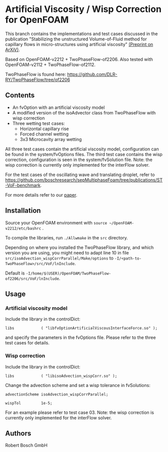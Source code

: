 # Artificial Viscosity / Wisp Correction for OpenFOAM

This branch contains the implementations and test cases discussed in the publication "Stabilizing the unstructured Volume-of-Fluid method for capillary flows in micro-structures using artificial viscosity" [(Preprint on ArXiV)](https://arxiv.org/abs/2306.11532).

Based on OpenFOAM-v2212 + TwoPhaseFlow-of2206.
Also tested with OpenFOAM-v2112 + TwoPhaseFlow-of2112.

TwoPhaseFlow is found here: https://github.com/DLR-RY/TwoPhaseFlow/tree/of2206

## Contents 
- An fvOption with an artificial viscosity model
- A modified version of the isoAdvector class from TwoPhaseFlow with wisp correction
- Three wetting test cases: 
	- Horizontal capillary rise
	- Forced channel wetting
	- 3x3 Microcavity array wetting

All three test cases contain the artificial viscosity model, configuration can be found in the system/fvOptions files.
The third test case contains the wisp correction, configuration is seen in the system/fvSolution file.
Note: the wisp correction is currently only implemented for the interFlow solver.

For the test cases of the oscillating wave and translating droplet, refer to https://github.com/boschresearch/sepMultiphaseFoam/tree/publications/ST-VoF-benchmark. 

For more details refer to our [paper](https://arxiv.org/abs/2306.11532).

## Installation
Source your OpenFOAM environment with `source ~/OpenFOAM-v2212/etc/bashrc` .

To compile the libraries, run `./Allwmake` in the `src` directory.

Depending on where you installed the TwoPhaseFlow library, and which version you are using, you might need to adapt line 10 in file `src/isoAdvection_wispCorrParallel/Make/options` to
`-I/<path-to-TwoPhaseFlow>/src/VoF/lnInclude`.

Default is `-I/home/$(USER)/OpenFOAM/TwoPhaseFlow-of2206/src/VoF/lnInclude`.

## Usage
### Artificial viscosity model
Include the library in the controlDict:

`libs            ( "libfvOptionArtificialViscousInterfaceForce.so" );`

and specify the parameters in the fvOptions file.
Please refer to the three test cases for details.

### Wisp correction
Include the library in the controlDict:

`libs            ( "libisoAdvection_wispCorr.so" );`

Change the advection scheme and set a wisp tolerance in fvSolutions:

`advectionScheme isoAdvection_wispCorrParallel;`

`wispTol         1e-5;`

For an example please refer to test case 03.
Note: the wisp correction is currently only implemented for the interFlow solver.

## Authors
Robert Bosch GmbH

